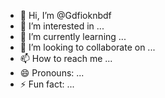- 👋 Hi, I’m @Gdfioknbdf
- 👀 I’m interested in ...
- 🌱 I’m currently learning ...
- 💞️ I’m looking to collaborate on ...
- 📫 How to reach me ...
- 😄 Pronouns: ...
- ⚡ Fun fact: ...

<!---
Gdfioknbdf/Gdfioknbdf is a ✨ special ✨ repository because its `README.md` (this file) appears on your GitHub profile.
You can click the Preview link to take a look at your changes.
--->
